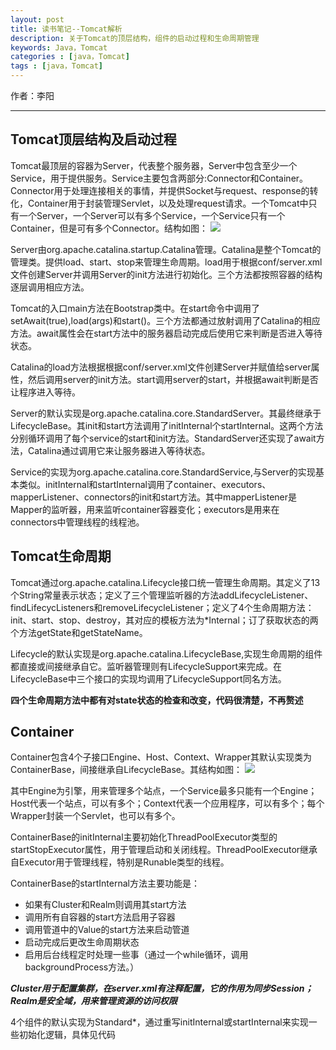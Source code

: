 ```yaml
---
layout: post
title: 读书笔记--Tomcat解析
description: 关于Tomcat的顶层结构，组件的启动过程和生命周期管理
keywords: Java，Tomcat
categories : [java，Tomcat]
tags : [java，Tomcat]
---
```


作者：李阳	

-------------------


## Tomcat顶层结构及启动过程

Tomcat最顶层的容器为Server，代表整个服务器，Server中包含至少一个Service，用于提供服务。Service主要包含两部分:Connector和Container。Connector用于处理连接相关的事情，并提供Socket与request、response的转化，Container用于封装管理Servlet，以及处理request请求。一个Tomcat中只有一个Server，一个Server可以有多个Service，一个Service只有一个Container，但是可有多个Connector。结构如图：
![](http://7xqm4h.com1.z0.glb.clouddn.com/208A807D-8418-4C8A-98D3-F1FC6577F06B.png)

Server由org.apache.catalina.startup.Catalina管理。Catalina是整个Tomcat的管理类。提供load、start、stop来管理生命周期。load用于根据conf/server.xml文件创建Server并调用Server的init方法进行初始化。三个方法都按照容器的结构逐层调用相应方法。

Tomcat的入口main方法在Bootstrap类中。在start命令中调用了setAwait(true),load(args)和start()。三个方法都通过放射调用了Catalina的相应方法。await属性会在start方法中的服务器启动完成后使用它来判断是否进入等待状态。

Catalina的load方法根据根据conf/server.xml文件创建Server并赋值给server属性，然后调用server的init方法。start调用server的start，并根据await判断是否让程序进入等待。

Server的默认实现是org.apache.catalina.core.StandardServer。其最终继承于LifecycleBase。其init和start方法调用了initInternal个startInternal。这两个方法分别循环调用了每个service的start和init方法。StandardServer还实现了await方法，Catalina通过调用它来让服务器进入等待状态。

Service的实现为org.apache.catalina.core.StandardService,与Server的实现基本类似。initInternal和startInternal调用了container、executors、mapperListener、connectors的init和start方法。其中mapperListener是Mapper的监听器，用来监听container容器变化；executors是用来在connectors中管理线程的线程池。

## Tomcat生命周期
Tomcat通过org.apache.catalina.Lifecycle接口统一管理生命周期。其定义了13个String常量表示状态；定义了三个管理监听器的方法addLifecycleListener、findLifecycListeners和removeLifecycleListener；定义了4个生命周期方法：init、start、stop、destroy，其对应的模板方法为*Internal；订了获取状态的两个方法getState和getStateName。

Lifecycle的默认实现是org.apache.catalina.LifecycleBase,实现生命周期的组件都直接或间接继承自它。监听器管理则有LifecycleSupport来完成。在LifecycleBase中三个接口的实现均调用了LifecycleSupport同名方法。

**四个生命周期方法中都有对state状态的检查和改变，代码很清楚，不再赘述**

## Container

Container包含4个子接口Engine、Host、Context、Wrapper其默认实现类为ContainerBase，间接继承自LifecycleBase。其结构如图：
![](http://7xqm4h.com1.z0.glb.clouddn.com/6F850D4E-5A2B-44E4-ACC3-F8C0540F3B8F.png)

其中Engine为引擎，用来管理多个站点，一个Service最多只能有一个Engine；Host代表一个站点，可以有多个；Context代表一个应用程序，可以有多个；每个Wrapper封装一个Servlet，也可以有多个。

ContainerBase的initInternal主要初始化ThreadPoolExecutor类型的startStopExecutor属性，用于管理启动和关闭线程。ThreadPoolExecutor继承自Executor用于管理线程，特别是Runable类型的线程。

ContainerBase的startInternal方法主要功能是：

+	如果有Cluster和Realm则调用其start方法
+	调用所有自容器的start方法启用子容器
+	调用管道中的Value的start方法来启动管道
+	启动完成后更改生命周期状态
+	启用后台线程定时处理一些事（通过一个while循环，调用backgroundProcess方法。）

***Cluster用于配置集群，在server.xml有注释配置，它的作用为同步Session；Realm是安全域，用来管理资源的访问权限***

4个组件的默认实现为Standard*，通过重写initInternal或startInternal来实现一些初始化逻辑，具体见代码